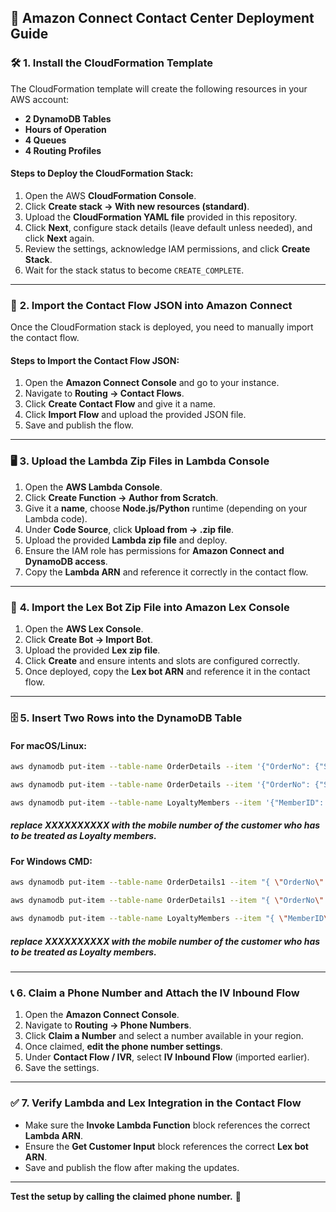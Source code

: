 ## 🏢 **Amazon Connect Contact Center Deployment Guide**

### 🛠 **1. Install the CloudFormation Template**
The CloudFormation template will create the following resources in your AWS account:
- **2 DynamoDB Tables**
- **Hours of Operation**
- **4 Queues**
- **4 Routing Profiles**

#### **Steps to Deploy the CloudFormation Stack:**
1. Open the AWS **CloudFormation Console**.
2. Click **Create stack → With new resources (standard)**.
3. Upload the **CloudFormation YAML file** provided in this repository.
4. Click **Next**, configure stack details (leave default unless needed), and click **Next** again.
5. Review the settings, acknowledge IAM permissions, and click **Create Stack**.
6. Wait for the stack status to become `CREATE_COMPLETE`.

---

### 🔄 **2. Import the Contact Flow JSON into Amazon Connect**
Once the CloudFormation stack is deployed, you need to manually import the contact flow.

#### **Steps to Import the Contact Flow JSON:**
1. Open the **Amazon Connect Console** and go to your instance.
2. Navigate to **Routing → Contact Flows**.
3. Click **Create Contact Flow** and give it a name.
4. Click **Import Flow** and upload the provided JSON file.
5. Save and publish the flow.

---

### 🖥️ **3. Upload the Lambda Zip Files in Lambda Console**
1. Open the **AWS Lambda Console**.
2. Click **Create Function → Author from Scratch**.
3. Give it a **name**, choose **Node.js/Python** runtime (depending on your Lambda code).
4. Under **Code Source**, click **Upload from → .zip file**.
5. Upload the provided **Lambda zip file** and deploy.
6. Ensure the IAM role has permissions for **Amazon Connect and DynamoDB access**.
7. Copy the **Lambda ARN** and reference it correctly in the contact flow.

---

### 🤖 **4. Import the Lex Bot Zip File into Amazon Lex Console**
1. Open the **AWS Lex Console**.
2. Click **Create Bot → Import Bot**.
3. Upload the provided **Lex zip file**.
4. Click **Create** and ensure intents and slots are configured correctly.
5. Once deployed, copy the **Lex bot ARN** and reference it in the contact flow.

---

### 🗄️ **5. Insert Two Rows into the DynamoDB Table**

#### **For macOS/Linux:**

```sh
aws dynamodb put-item --table-name OrderDetails --item '{"OrderNo": {"S": "1297"}, "CustomerName": {"S": "John Doe"}, "Status": {"S": "Processed"}}' 

aws dynamodb put-item --table-name OrderDetails --item '{"OrderNo": {"S": "1298"}, "CustomerName": {"S": "Jane Smith"}, "Status": {"S": "Pending"}}'

aws dynamodb put-item --table-name LoyaltyMembers --item '{"MemberID": {"S": "115296801"}, "MobileNo": {"S": "+1XXXXXXXXXX"}, "Name": {"S": "Joseph Murphy"}}'
```
##### replace XXXXXXXXXX with the mobile number of the customer who has to be treated as Loyalty members. 

#### **For Windows CMD:**
```sh
aws dynamodb put-item --table-name OrderDetails1 --item "{ \"OrderNo\": { \"S\": \"1297\" }, \"CustomerName\": { \"S\": \"John Doe\" }, \"Status\": { \"S\": \"Processed\" } }"

aws dynamodb put-item --table-name OrderDetails1 --item "{ \"OrderNo\": { \"S\": \"1298\" }, \"CustomerName\": { \"S\": \"Jane Smith\" }, \"Status\": { \"S\": \"Pending\" } }"

aws dynamodb put-item --table-name LoyaltyMembers --item "{ \"MemberID\": { \"S\": \"115296801\" }, \"MobileNo\": { \"S\": \"+1XXXXXXXXXX\" }, \"Name\": { \"S\": \"Joseph Murphy\" } }"
```
##### replace XXXXXXXXXX with the mobile number of the customer who has to be treated as Loyalty members.
---

### 📞 **6. Claim a Phone Number and Attach the IV Inbound Flow**
1. Open the **Amazon Connect Console**.
2. Navigate to **Routing → Phone Numbers**.
3. Click **Claim a Number** and select a number available in your region.
4. Once claimed, **edit the phone number settings**.
5. Under **Contact Flow / IVR**, select **IV Inbound Flow** (imported earlier).
6. Save the settings.

---

### ✅ **7. Verify Lambda and Lex Integration in the Contact Flow**
- Make sure the **Invoke Lambda Function** block references the correct **Lambda ARN**.
- Ensure the **Get Customer Input** block references the correct **Lex bot ARN**.
- Save and publish the flow after making the updates.

---

**Test the setup by calling the claimed phone number.** 🚀

